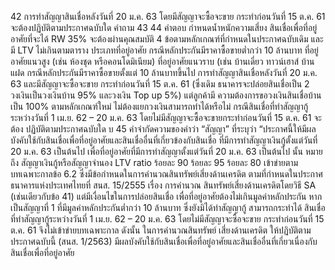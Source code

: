 42 การทําสัญญาสินเชื่อหลังวันที่ 20 ม.ค. 63 โดยมีสัญญาจะซื้อจะขาย
กระทําก่อนวันที่ 15 ต.ค. 61 จะต้องปฏิบัติตามประกาศฉบับใด
คำถาม
43
44
คําตอบ
กำหนดน้ำหนักความเสี่ยง สินเชื่อเพื่อที่อยู่อาศัยที่จะได้ RW 35% จะต้องผ่านคุณสมบัติ
4 ข้อตามหลักเกณฑ์ที่กําหนดในประกาศฉบับเดิม และมี LTV ไม่เกินตามตาราง
ประเภทที่อยู่อาศัย
กรณีหลักประกันมีราคาซื้อขายต่ำกว่า 10 ล้านบาท
ที่อยู่อาศัยแนวสูง (เช่น ห้องชุด หรือคอนโดมิเนียม)
ที่อยู่อาศัยแนวราบ (เช่น บ้านเดี่ยว ทาวน์เฮาส์ บ้านแฝด
กรณีหลักประกันมีราคาซื้อขายตั้งแต่ 10 ล้านบาทขึ้นไป
การทำสัญญาสินเชื่อหลังวันที่ 20 ม.ค. 63 และมีสัญญาจะซื้อจะขาย
กระทำก่อนวันที่ 15 ต.ค. 61 (ซึ่งเดิม ธนาคารจะปล่อยสินเชื่อเป็น
2 วงเงินเป็นวงเงินบ้าน 95% และวงเงิน Top up 5%) แต่ลูกค้ามี
ความต้องการขอวงเงินสินเชื่อบ้านเป็น 100% ตามหลักเกณฑ์ใหม่
ไม่ต้องแยกวงเงินสามารถทําได้หรือไม่
กรณีสินเชื่อที่ทำสัญญากู้ระหว่างวันที่ 1 เม.ย. 62 – 20 ม.ค. 63
โดยไม่มีสัญญาจะซื้อจะขายกระทำก่อนวันที่ 15 ต.ค. 61 จะต้อง
ปฏิบัติตามประกาศฉบับใด
บ
45 คำจำกัดความของคำว่า “สัญญา” ที่ระบุว่า “ประกาศนี้ให้มีผล
บังคับใช้กับสินเชื่อเพื่อที่อยู่อาศัยและสินเชื่ออื่นที่เกี่ยวข้องกับสินเชื่อ ที่มีการทำสัญญาเงินกู้ตั้งแต่วันที่ 20 ม.ค. 63 เป็นต้นไป
เพื่อที่อยู่อาศัยที่มีการทำสัญญาตั้งแต่วันที่ 20 ม.ค. 63 เป็นต้นไป
นั้น หมายถึง สัญญาเงินกู้หรือสัญญาจํานอง
LTV ratio
ร้อยละ 90
ร้อยละ 95
ร้อยละ 80
เข้าข่ายตามบทเฉพาะกาลข้อ 6.2 ซึ่งมีข้อกำหนดในการคำนวณสินทรัพย์เสี่ยงด้านเครดิต
ตามที่กําหนดในประกาศธนาคารแห่งประเทศไทยที่ สนส. 15/2555 เรื่อง การคํานวณ
สินทรัพย์เสี่ยงด้านเครดิตโดยวิธี SA (เช่นเดียวกับข้อ 41) แต่มีเงื่อนไขในการปล่อยสินเชื่อ
เพื่อที่อยู่อาศัยต้องไม่เกินมูลค่าหลักประกัน
หากเป็นสัญญาที่ 1 ที่มีมูลค่าหลักประกันต่ำกว่า 10 ล้านบาท ซึ่งยังมิได้ทำสัญญากู้
สามารถกระทำได้
สินเชื่อที่ทำสัญญากู้ระหว่างวันที่ 1 เม.ย. 62 – 20 ม.ค. 63 โดยไม่มีสัญญาจะซื้อจะขาย
กระทำก่อนวันที่ 15 ต.ค. 61 จึงไม่เข้าข่ายบทเฉพาะกาล ดังนั้น ในการคำนวณสินทรัพย์
เสี่ยงด้านเครดิต ให้ปฏิบัติตามประกาศฉบับนี้ (สนส. 1/2563)
มีผลบังคับใช้กับสินเชื่อเพื่อที่อยู่อาศัยและสินเชื่ออื่นที่เกี่ยวเนื่องกับสินเชื่อเพื่อที่อยู่อาศัย
